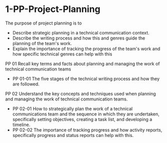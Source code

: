 # 1-PP-Project-Planning

The purpose of project planning is to 
* Describe strategic planning in a technical communication context. 
* Describe the writing process and how this and genres guide the planning of the team's work. 
* Explain the importance of tracking the progress of the team's work and how specific technical genres can help with this

PP 01 Recall key terms and facts about planning and managing the work of technical communication teams
* PP 01-01 The five stages of the technical writing process and how they are followed.

PP 02 Understand the key concepts and techniques used when planning and managing the work of technical communication teams.
* PP 02-01 How to strategically plan the work of a technical communications team and the sequence in which they are undertaken, specifically setting objectives, creating a task list, and developing a timeline.
* PP 02-02 The importance of tracking progress and how activity reports, specifically progress and status reports can help with this.
